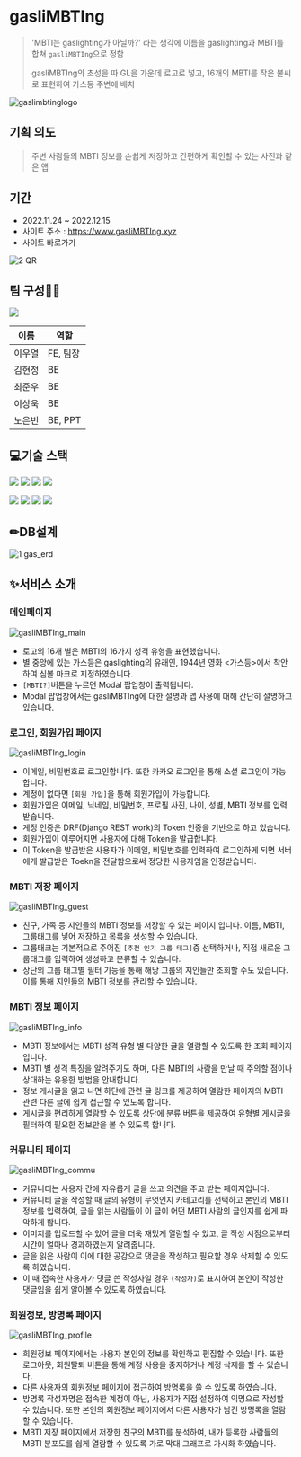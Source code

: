 # gasliMBTIng

>  'MBTI는 gaslighting가 아닐까?' 라는 생각에 이름을 gaslighting과 MBTI를 합쳐 `gasliMBTIng`으로 정함
> 
>  gasliMBTIng의 초성을 따 GL을 가운데 로고로 넣고, 16개의 MBTI를 작은 불씨로 표현하여 가스등 주변에 배치

![gaslimbtinglogo](https://github.com/rhoeunbin/gasliMBTIng-Back/assets/108652504/d7047fc7-2cf3-4f7c-89c1-01f904f5e7b5)


## 기획 의도

> 주변 사람들의 MBTI 정보를 손쉽게 저장하고 간편하게 확인할 수 있는 사전과 같은 앱
>
> 

## 기간

- 2022.11.24 ~ 2022.12.15
- 사이트 주소 : https://www.gasliMBTIng.xyz
- 사이트 바로가기

![2  QR](https://user-images.githubusercontent.com/108647524/215270686-87b24f40-b6b0-4eec-a136-900b1ecccf52.png)



## 팀 구성👩🧑

<a href="https://github.com/w00ye0l/gasliMBTIng-Front/graphs/contributors">
  <img src="https://contrib.rocks/image?repo=w00ye0l/gasliMBTIng-Front" />
</a>

| 이름   | 역할 |
| ------ | ---- |
| 이우열 | FE, 팀장 |
| 김현정 | BE      |
| 최준우 | BE      |
| 이상욱 | BE      |
| 노은빈 | BE, PPT |



## 💻기술 스택

  <img src="https://img.shields.io/badge/python-3776AB?style=for-the-badge&logo=python&logoColor=white"> <img src="https://img.shields.io/badge/html5-E34F26?style=for-the-badge&logo=html5&logoColor=white"> <img src="https://img.shields.io/badge/css-1572B6?style=for-the-badge&logo=css3&logoColor=white"> <img src="https://img.shields.io/badge/javascript-F7DF1E?style=for-the-badge&logo=javascript&logoColor=black"> 

  <img src="https://img.shields.io/badge/vue.js-4FC08D?style=for-the-badge&logo=vue.js&logoColor=white"> <img src="https://img.shields.io/badge/django-092E20?style=for-the-badge&logo=django&logoColor=white">  <img src="https://img.shields.io/badge/github-181717?style=for-the-badge&logo=github&logoColor=white"> <img src="https://img.shields.io/badge/git-F05032?style=for-the-badge&logo=git&logoColor=white">



## ✏DB설계

![1  gas_erd](https://user-images.githubusercontent.com/108647524/215270685-258f8807-16b4-40a6-9f5c-b1d920538b96.png)





## ✨서비스 소개

### 메인페이지

![gasliMBTIng_main](https://github.com/rhoeunbin/gasliMBTIng-Back/assets/108652504/762b65a1-6855-4d22-a2f1-989e5cf631f7)



- 로고의 16개 별은 MBTI의 16가지 성격 유형을 표현했습니다.
- 별 중앙에 있는 가스등은 gaslighting의 유래인, 1944년 영화 <가스등>에서 착안하여 심볼 마크로 지정하였습니다.
- `[MBTI?]`버튼을 누르면 Modal 팝업창이 출력됩니다.
- Modal 팝업창에서는 gasliMBTIng에 대한 설명과 앱 사용에 대해 간단히 설명하고 있습니다.



### 로그인, 회원가입 페이지

![gasliMBTIng_login](https://github.com/rhoeunbin/gasliMBTIng-Back/assets/108652504/0892be4c-ab86-4cf9-aa60-f9edb9d9b142)


- 이메일, 비밀번호로 로그인합니다. 또한 카카오 로그인을 통해 소셜 로그인이 가능합니다.
- 계정이 없다면 `[회원 가입]`을 통해 회원가입이 가능합니다.
- 회원가입은 이메일, 닉네임, 비밀번호, 프로필 사진, 나이, 성별, MBTI 정보를 입력받습니다.
- 계정 인증은 DRF(Django REST work)의 Token 인증을 기반으로 하고 있습니다.
- 회원가입이 이루어지면 사용자에 대해 Token을 발급합니다.
- 이 Token을 발급받은 사용자가 이메일, 비밀번호를 입력하여 로그인하게 되면 서버에게 발급받은 Toekn을 전달함으로써 정당한 사용자임을 인정받습니다.



### MBTI 저장 페이지

![gasliMBTIng_guest](https://github.com/rhoeunbin/gasliMBTIng-Back/assets/108652504/f38a494f-5e4d-48f3-a53d-096b6d53bc57)


- 친구, 가족 등 지인들의 MBTI 정보를 저장할 수 있는 페이지 입니다. 이름, MBTI, 그룹태그를 넣어 저장하고 목록을 생성할 수 있습니다.
- 그룹태크는 기본적으로 주어진 `[추천 인기 그룹 태그]`중 선택하거나, 직접 새로운 그룹태그를 입력하여 생성하고 분류할 수 있습니다.
- 상단의 그룹 태그별 필터 기능을 통해 해당 그룹의 지인들만 조회할 수도 있습니다. 이를 통해 지인들의 MBTI 정보를 관리할 수 있습니다.



### MBTI 정보 페이지

![gasliMBTIng_info](https://github.com/rhoeunbin/gasliMBTIng-Back/assets/108652504/2be885c2-3fd2-4d4a-ae99-adc0751a7640)

- MBTI 정보에서는 MBTI 성격 유형 별 다양한 글을 열람할 수 있도록 한 조회 페이지 입니다.
- MBTI 별 성격 특징을 알려주기도 하며, 다른 MBTI의 사람을 만날 때 주의할 점이나 상대하는 유용한 방법을 안내합니다.
- 정보 게시글을 읽고 나면 하단에 관련 글 링크를 제공하여 열람한 페이지의 MBTI 관련 다른 글에 쉽게 접근할 수 있도록 합니다.
- 게시글을 편리하게 열람할 수 있도록 상단에 분류 버튼을 제공하여 유형별 게시글을 필터하여 필요한 정보만을 볼 수 있도록 합니다.



### 커뮤니티 페이지

![gasliMBTIng_commu](https://github.com/rhoeunbin/gasliMBTIng-Back/assets/108652504/b345db47-22c4-4bb0-8095-290aa880592b)

- 커뮤니티는 사용자 간에 자유롭게 글을 쓰고 의견을 주고 받는 페이지입니다.
- 커뮤니티 글을 작성할 때 글의 유형이 무엇인지 카테고리를 선택하고 본인의 MBTI 정보를 입력하여, 글을 읽는 사람들이 이 글이 어떤 MBTI 사람의 글인지를 쉽게 파악하게 합니다.
- 이미지를 업로드할 수 있어 글을 더욱 재밌게 열람할 수 있고, 글 작성 시점으로부터 시간이 얼마나 경과하였는지 알려줍니다.
- 글을 읽은 사람이 이에 대한 공감으로 댓글을 작성하고 필요할 경우 삭제할 수 있도록 하였습니다.
- 이 때 접속한 사용자가 댓글 쓴 작성자일 경우 `(작성자)`로 표시하여 본인이 작성한 댓글임을 쉽게 알아볼 수 있도록 하였습니다.



### 회원정보, 방명록 페이지

![gasliMBTIng_profile](https://github.com/rhoeunbin/gasliMBTIng-Back/assets/108652504/678d7971-1351-4ede-bc51-6d27a7a50f66)

- 회원정보 페이지에서는 사용자 본인의 정보를 확인하고 편집할 수 있습니다. 또한 로그아웃, 회원탈퇴 버튼을 통해 계정 사용을 중지하거나 계정 삭제를 할 수 있습니다.
- 다른 사용자의 회원정보 페이지에 접근하여 방명록을 쓸 수 있도록 하였습니다.
- 방명록 작성자명은 접속한 계정이 아닌, 사용자가 직접 설정하여 익명으로 작성할 수 있습니다. 또한 본인의 회원정보 페이지에서 다른 사용자가 남긴 방명록을 열람할 수 있습니다.
- MBTI 저장 페이지에서 저장한 친구의 MBTI를 분석하여, 내가 등록한 사람들의 MBTI 분포도를 쉽게 열람할 수 있도록 가로 막대 그래프로 가시화 하였습니다.

